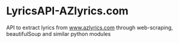 # LyricsAPI-AZlyrics.com
API to extract lyrics from www.azlyrics.com through web-scraping, beautifulSoup and similar python modules

